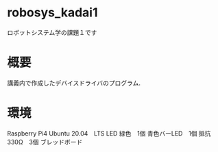 # robosys_kadai1
ロボットシステム学の課題１です

# 概要
講義内で作成したデバイスドライバのプログラム. 

# 環境
Raspberry Pi4
Ubuntu 20.04　LTS
LED 緑色　1個
青色バーLED　1個
抵抗　330Ω　3個
ブレッドボード
